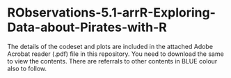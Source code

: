 # RObservations-5.1-arrR-Exploring-Data-about-Pirates-with-R

The details of the codeset and plots are included in the attached Adobe Acrobat reader (.pdf) file in this repository. 
You need to download the same to view the contents. There are referrals to other contents in BLUE colour also to follow.

